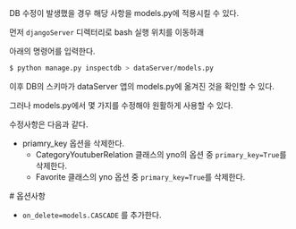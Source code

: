 DB 수정이 발생했을 경우 해당 사항을 models.py에 적용시킬 수 있다.

먼저 `djangoServer` 디렉터리로 bash 실행 위치를 이동하괘

아래의 명령어를 입력한다.

```bash
$ python manage.py inspectdb > dataServer/models.py
```

이후 DB의 스키마가 dataServer 앱의 models.py에 옮겨진 것을 확인할 수 있다.

그러나 models.py에서 몇 가지를 수정해야 원활하게 사용할 수 있다.

수정사항은 다음과 같다.

- priamry_key 옵션을 삭제한다.
  - CategoryYoutuberRelation 클래스의 yno의 옵션 중 `primary_key=True`를 삭제한다.
  - Favorite 클래스의 yno 옵션 중 `primary_key=True`를 삭제한다.



\# 옵션사항

- `on_delete=models.CASCADE` 를 추가한다.

